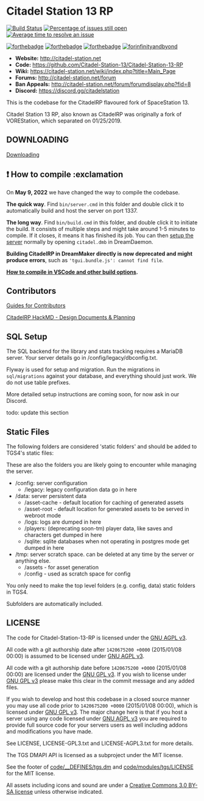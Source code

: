 # Citadel Station 13 RP

[![Build Status](https://github.com/Citadel-Station-13/Citadel-Station-13-RP/workflows/CI%20Suite/badge.svg)](https://github.com/Citadel-Station-13/Citadel-Station-13-RP/actions?query=workflow%3A%22CI+Suite%22)
[![Percentage of issues still open](https://isitmaintained.com/badge/open/Citadel-Station-13/Citadel-Station-13-RP.svg)](https://isitmaintained.com/project/Citadel-Station-13/Citadel-Station-13-RP "Percentage of issues still open")
[![Average time to resolve an issue](https://isitmaintained.com/badge/resolution/Citadel-Station-13/Citadel-Station-13-RP.svg)](https://isitmaintained.com/project/Citadel-Station-13/Citadel-Station-13-RP "Average time to resolve an issue")

[![forthebadge](http://forthebadge.com/images/badges/60-percent-of-the-time-works-every-time.svg)](http://forthebadge.com) [![forthebadge](http://forthebadge.com/images/badges/compatibility-club-penguin.svg)](http://forthebadge.com) [![forthebadge](http://forthebadge.com/images/badges/no-ragrets.svg)](http://forthebadge.com) [![forinfinityandbyond](https://user-images.githubusercontent.com/5211576/29499758-4efff304-85e6-11e7-8267-62919c3688a9.gif)](https://www.reddit.com/r/SS13/comments/5oplxp/what_is_the_main_problem_with_byond_as_an_engine/dclbu1a)

* **Website:** <http://citadel-station.net>
* **Code:** <https://github.com/Citadel-Station-13/Citadel-Station-13-RP>
* **Wiki:** <https://citadel-station.net/wiki/index.php?title=Main_Page>
* **Forums:** <http://citadel-station.net/forum>
* **Ban Appeals:** <http://citadel-station.net/forum/forumdisplay.php?fid=8>
* **Discord:**  <https://discord.gg/citadelstation>

This is the codebase for the CitadelRP flavoured fork of SpaceStation 13.

Citadel Station 13 RP, also known as CitadelRP was originally a fork of VOREStation, which separated on 01/25/2019.

## DOWNLOADING

[Downloading](.github/guides/DOWNLOADING.md)

## :exclamation: How to compile :exclamation

On **May 9, 2022** we have changed the way to compile the codebase.

**The quick way**. Find `bin/server.cmd` in this folder and double click it to automatically build and host the server on port 1337.

**The long way**. Find `bin/build.cmd` in this folder, and double click it to initiate the build. It consists of multiple steps and might take around 1-5 minutes to compile. If it closes, it means it has finished its job. You can then [setup the server](.github/RUNNING_A_SERVER.md) normally by opening `citadel.dmb` in DreamDaemon.

**Building CitadelRP in DreamMaker directly is now deprecated and might produce errors**, such as `'tgui.bundle.js': cannot find file`.

**[How to compile in VSCode and other build options](tools/build/README.md).**

## Contributors

[Guides for Contributors](.github/CONTRIBUTING.md)

[CitadelRP HackMD - Design Documents & Planning](https://hackmd.io/@CitadelStation13RP)

## SQL Setup

The SQL backend for the library and stats tracking requires a MariaDB server.
Your server details go in /config/legacy/dbconfig.txt.

Flyway is used for setup and migration. Run the migrations in `sql/migrations` against your database, and everything should just work.
We do not use table prefixes.

More detailed setup instructions are coming soon, for now ask in our Discord.

todo: update this section

## Static Files

The following folders are considered 'static folders' and should be added to TGS4's static files:

These are also the folders you are likely going to encounter while managing the server.

- /config: server configuration
  - /legacy: legacy configuration data go in here
- /data: server persistent data
  - /asset-cache - default location for caching of generated assets
  - /asset-root - default location for generated assets to be served in webroot mode
  - /logs: logs are dumped in here
  - /players: (deprecating soon-tm) player data, like saves and characters get dumped in here
  - /sqlite: sqlite databases when not operating in postgres mode get dumped in here
- /tmp: server scratch space. can be deleted at any time by the server or anything else.
  - /assets - for asset generation
  - /config - used as scratch space for config
  
You only need to make the top level folders (e.g. config, data) static folders in TGS4.

Subfolders are automatically included.

## LICENSE

The code for Citadel-Station-13-RP is licensed under the [GNU AGPL v3](http://www.gnu.org/licenses/agpl-3.0.html).

All code with a git authorship date after `1420675200 +0000` (2015/01/08 00:00) is assumed to be licensed under [GNU AGPL v3](http://www.gnu.org/licenses/agpl-3.0.html).

All code with a git authorship date before `1420675200 +0000` (2015/01/08 00:00) are licensed under the [GNU GPL v3](https://www.gnu.org/licenses/gpl-3.0.html).
If you wish to license under [GNU GPL v3](https://www.gnu.org/licenses/gpl-3.0.html) please make this clear in the commit message and any added files.

If you wish to develop and host this codebase in a closed source manner you may use all code prior to `1420675200 +0000` (2015/01/08 00:00), which is licensed under [GNU GPL v3](https://www.gnu.org/licenses/gpl-3.0.html). The major change here is that if you host a server using any code licensed under [GNU AGPL v3](http://www.gnu.org/licenses/agpl-3.0.html) you are required to provide full source code for your servers users as well including addons and modifications you have made.

See LICENSE, LICENSE-GPL3.txt and LICENSE-AGPL3.txt for more details.

The TGS DMAPI API is licensed as a subproject under the MIT license.

See the footer of [code/__DEFINES/tgs.dm](./code/__DEFINES/tgs.dm) and [code/modules/tgs/LICENSE](./code/modules/tgs/LICENSE) for the MIT license.

All assets including icons and sound are under a [Creative Commons 3.0 BY-SA license](https://creativecommons.org/licenses/by-sa/3.0/) unless otherwise indicated.

